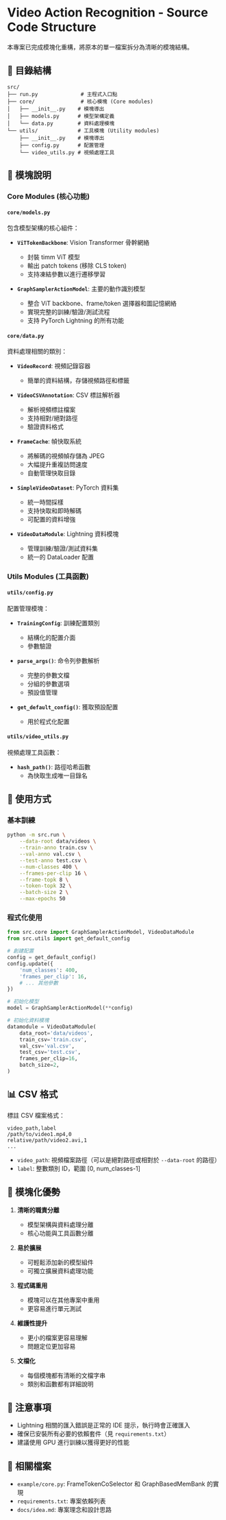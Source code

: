 # Video Action Recognition - Source Code Structure

本專案已完成模塊化重構，將原本的單一檔案拆分為清晰的模塊結構。

## 📁 目錄結構

```
src/
├── run.py              # 主程式入口點
├── core/               # 核心模塊 (Core modules)
│   ├── __init__.py    # 模塊導出
│   ├── models.py      # 模型架構定義
│   └── data.py        # 資料處理模塊
└── utils/             # 工具模塊 (Utility modules)
    ├── __init__.py    # 模塊導出
    ├── config.py      # 配置管理
    └── video_utils.py # 視頻處理工具
```

## 🎯 模塊說明

### Core Modules (核心功能)

#### `core/models.py`
包含模型架構的核心組件：

- **`ViTTokenBackbone`**: Vision Transformer 骨幹網絡
  - 封裝 timm ViT 模型
  - 輸出 patch tokens (移除 CLS token)
  - 支持凍結參數以進行遷移學習

- **`GraphSamplerActionModel`**: 主要的動作識別模型
  - 整合 ViT backbone、frame/token 選擇器和圖記憶網絡
  - 實現完整的訓練/驗證/測試流程
  - 支持 PyTorch Lightning 的所有功能

#### `core/data.py`
資料處理相關的類別：

- **`VideoRecord`**: 視頻記錄容器
  - 簡單的資料結構，存儲視頻路徑和標籤

- **`VideoCSVAnnotation`**: CSV 標註解析器
  - 解析視頻標註檔案
  - 支持相對/絕對路徑
  - 驗證資料格式

- **`FrameCache`**: 幀快取系統
  - 將解碼的視頻幀存儲為 JPEG
  - 大幅提升重複訪問速度
  - 自動管理快取目錄

- **`SimpleVideoDataset`**: PyTorch 資料集
  - 統一時間採樣
  - 支持快取和即時解碼
  - 可配置的資料增強

- **`VideoDataModule`**: Lightning 資料模塊
  - 管理訓練/驗證/測試資料集
  - 統一的 DataLoader 配置

### Utils Modules (工具函數)

#### `utils/config.py`
配置管理模塊：

- **`TrainingConfig`**: 訓練配置類別
  - 結構化的配置介面
  - 參數驗證

- **`parse_args()`**: 命令列參數解析
  - 完整的參數文檔
  - 分組的參數選項
  - 預設值管理

- **`get_default_config()`**: 獲取預設配置
  - 用於程式化配置

#### `utils/video_utils.py`
視頻處理工具函數：

- **`hash_path()`**: 路徑哈希函數
  - 為快取生成唯一目錄名

## 🚀 使用方式

### 基本訓練

```bash
python -m src.run \
    --data-root data/videos \
    --train-anno train.csv \
    --val-anno val.csv \
    --test-anno test.csv \
    --num-classes 400 \
    --frames-per-clip 16 \
    --frame-topk 8 \
    --token-topk 32 \
    --batch-size 2 \
    --max-epochs 50
```

### 程式化使用

```python
from src.core import GraphSamplerActionModel, VideoDataModule
from src.utils import get_default_config

# 創建配置
config = get_default_config()
config.update({
    'num_classes': 400,
    'frames_per_clip': 16,
    # ... 其他參數
})

# 初始化模型
model = GraphSamplerActionModel(**config)

# 初始化資料模塊
datamodule = VideoDataModule(
    data_root='data/videos',
    train_csv='train.csv',
    val_csv='val.csv',
    test_csv='test.csv',
    frames_per_clip=16,
    batch_size=2,
)
```

## 📊 CSV 格式

標註 CSV 檔案格式：

```csv
video_path,label
/path/to/video1.mp4,0
relative/path/video2.avi,1
...
```

- `video_path`: 視頻檔案路徑（可以是絕對路徑或相對於 `--data-root` 的路徑）
- `label`: 整數類別 ID，範圍 [0, num_classes-1]

## 🔧 模塊化優勢

1. **清晰的職責分離**
   - 模型架構與資料處理分離
   - 核心功能與工具函數分離

2. **易於擴展**
   - 可輕鬆添加新的模型組件
   - 可獨立擴展資料處理功能

3. **程式碼重用**
   - 模塊可以在其他專案中重用
   - 更容易進行單元測試

4. **維護性提升**
   - 更小的檔案更容易理解
   - 問題定位更加容易

5. **文檔化**
   - 每個模塊都有清晰的文檔字串
   - 類別和函數都有詳細說明

## 📝 注意事項

- Lightning 相關的匯入錯誤是正常的 IDE 提示，執行時會正確匯入
- 確保已安裝所有必要的依賴套件（見 `requirements.txt`）
- 建議使用 GPU 進行訓練以獲得更好的性能

## 🔗 相關檔案

- `example/core.py`: FrameTokenCoSelector 和 GraphBasedMemBank 的實現
- `requirements.txt`: 專案依賴列表
- `docs/idea.md`: 專案理念和設計思路

